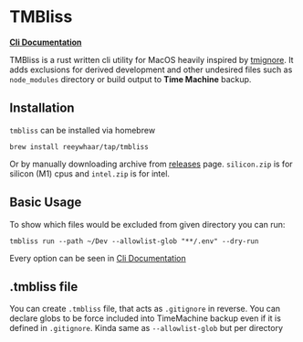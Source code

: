 # TMBliss

[**Cli Documentation**](./cli.md)

TMBliss is a rust written cli utility for MacOS heavily inspired by [tmignore](https://github.com/samuelmeuli/tmignore). It adds exclusions for derived development and other undesired files such as `node_modules` directory or build output to **Time Machine** backup.

## Installation

`tmbliss` can be installed via homebrew

```
brew install reeywhaar/tap/tmbliss
```

Or by manually downloading archive from [releases](./releases/latest) page. `silicon.zip` is for silicon (M1) cpus and `intel.zip` is for intel.

## Basic Usage

To show which files would be excluded from given directory you can run:

```
tmbliss run --path ~/Dev --allowlist-glob "**/.env" --dry-run
```

Every option can be seen in [Cli Documentation](./cli.md)

## .tmbliss file
You can create `.tmbliss` file, that acts as `.gitignore` in reverse. You can declare globs to be force included into TimeMachine backup even if it is defined in `.gitignore`. Kinda same as `--allowlist-glob` but per directory
